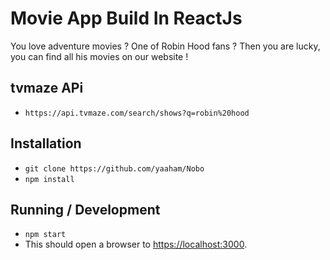 # Movie App Build In ReactJs

You love adventure movies ? One of Robin Hood fans ? Then you are lucky, you can find all his movies on our website !

## tvmaze APi  
*  `https://api.tvmaze.com/search/shows?q=robin%20hood`
## Installation
* `git clone https://github.com/yaaham/Nobo`
* `npm install`

## Running / Development
* `npm start`
* This should open a browser to [https://localhost:3000](https://localhost:3000). 